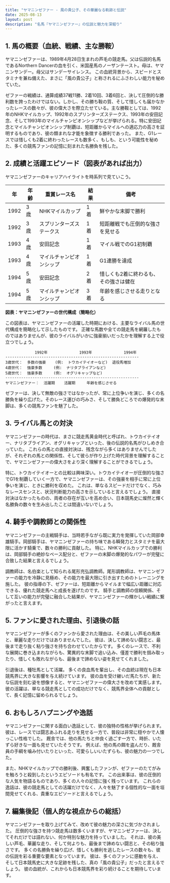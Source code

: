 ```yaml
---
title: "ヤマニンゼファー - 風の貴公子、その華麗なる軌跡と伝説"
date: 2025-08-13
layout: post
description: "名馬『ヤマニンゼファー』の伝説と魅力を深堀り"
---
```


## 1. 馬の概要（血統、戦績、主な勝鞍）

ヤマニンゼファーは、1989年4月28日生まれの芦毛の競走馬。父は伝説的名馬であるNorthern Dancerの血を引く、米国産馬のノーザンテースト。母は、ヤマニンサンデー。母父はサンデーサイレンス。  この血統背景から、スピードとスタミナを兼ね備えた、まさに「風の貴公子」と称されるにふさわしい能力を秘めていた。

ゼファーの戦績は、通算成績37戦11勝、2着10回、3着6回と、決して圧倒的な勝利数を誇ったわけではない。しかし、その勝ち鞍の質、そして惜しくも届かなかったレースの数々が、彼の偉大さを際立たせている。主な勝鞍としては、1992年のNHKマイルカップ、1992年のスプリンターズステークス、1993年の安田記念、そして1993年のマイルチャンピオンシップなどが挙げられる。特に安田記念とマイルチャンピオンシップ制覇は、短距離からマイルへの適応力の高さを証明するものであり、彼の類まれな才能を象徴する勝利であった。  また、G1レースでは惜しくも2着に終わったレースも数多く、もしも、という可能性を秘めた、多くの競馬ファンの記憶に刻まれた名勝負を残した。


## 2. 成績と活躍エピソード（図表があれば出力）

ヤマニンゼファーのキャリアハイライトを時系列で見ていこう。

| 年 | 年齢 | 重賞レース名 | 結果 | 備考 |
|---|---|---|---|---|
| 1992 | 3歳 | NHKマイルカップ | 1着 |  鮮やかな末脚で勝利 |
| 1992 | 3歳 | スプリンターズステークス | 1着 | 短距離戦でも圧倒的な強さを見せる |
| 1993 | 4歳 | 安田記念 | 1着 | マイル戦でのG1初制覇 |
| 1993 | 4歳 | マイルチャンピオンシップ | 1着 |  G1連勝を達成 |
| 1994 | 5歳 | 安田記念 | 2着 |  惜しくも2着に終わるも、その強さは健在 |
| 1994 | 5歳 | マイルチャンピオンシップ | 3着 |  年齢を感じさせる走りとなる |


**図表：ヤマニンゼファーの世代構成（簡略化）**

この図表は、ヤマニンゼファーの活躍した時期における、主要なライバル馬の世代構成を簡略化して示したものです。  正確な馬数や全ての競走馬を網羅したものではありませんが、彼のライバルがいかに強豪揃いだったかを理解する上で役立つでしょう。

```
             1992年              1993年              1994年
-----------------------------------------------------------
3歳世代：  多数の強豪    (例:  トウカイテイオーなど)  退役馬増加
4歳世代：  強豪多数     (例:  ナリタブライアンなど)  
5歳世代：  強豪多数     (例:  オグリキャップなど)    
-----------------------------------------------------------
ヤマニンゼファー：  活躍期    活躍期     年齢を感じさせる
```

ゼファーは、決して無敵の強さではなかったが、常に上位争いを演じ、多くの名勝負を繰り広げた。そのレース運びの巧みさ、そして勝負どころでの爆発的な末脚は、多くの競馬ファンを魅了した。


## 3. ライバル馬との対決

ヤマニンゼファーの時代は、まさに競走馬黄金時代と呼ばれ、トウカイテイオー、ナリタブライアン、オグリキャップといった、後の伝説的名馬がひしめき合っていた。  これらの馬との直接対決は、残念ながら多くはありませんでしたが、それぞれの馬との関係性、そして彼らが作り上げた時代背景を理解することで、ヤマニンゼファーの偉大さをより深く理解することができるでしょう。

特に、トウカイテイオーとの比較は興味深い。トウカイテイオーが圧倒的な強さでG1を制覇していく一方で、ヤマニンゼファーは、その強豪を相手に常に上位争いを演じ、ときに勝利を収めた。  これは、単なるスピードだけでなく、巧みなレースセンスと、状況判断能力の高さを示していると言えるでしょう。  直接対決はなかったものの、両者の存在が互いを高め合い、日本競馬史に燦然と輝く名勝負の数々を生み出したことは間違いないでしょう。


## 4. 騎手や調教師との関係性

ヤマニンゼファーの主戦騎手は、当時若手ながら既に実力を発揮していた岡部幸雄騎手。岡部騎手は、ヤマニンゼファーの持ち味である瞬発力とスタミナを最大限に活かす騎乗で、数々の勝利に貢献した。  特に、NHKマイルカップでの勝利は、岡部騎手の絶妙なペース配分と、ゼファーの末脚の爆発的なパワーが完璧に合致した結果と言えるでしょう。

調教師は、名伯楽として知られる尾形充弘調教師。尾形調教師は、ヤマニンゼファーの能力を冷静に見極め、その能力を最大限に引き出すためのトレーニングを施した。  彼の指導の下、ゼファーは、短距離からマイルまで幅広い距離に対応できる、優れた競走馬へと成長を遂げたのです。  騎手と調教師の信頼関係、そして互いの能力が完璧に融合した結果が、ヤマニンゼファーの輝かしい戦績に繋がったと言えます。


## 5. ファンに愛された理由、引退後の話

ヤマニンゼファーが多くのファンから愛された理由は、その美しい芦毛の馬体と、華麗な走りだけではありませんでした。  彼は、決して諦めない闘志と、最後まで走り抜く粘り強さを持ち合わせていたからです。  多くのレースで、不利な展開に巻き込まれながらも、驚異的な末脚で追い込み、僅差で勝利を掴み取ったり、惜しくも敗れながらも、最後まで諦めない姿を見せてくれました。

引退後は、種牡馬として活躍。  多くの良血馬を輩出し、その血統は現在も日本競馬界に大きな影響を与え続けています。  彼の血を受け継いだ馬たちが、新たな伝説を刻む姿を想像すると、ヤマニンゼファーの偉大さを改めて実感します。  彼の活躍は、単なる競走馬としての成功だけでなく、競馬界全体への貢献として、長く記憶に留められるでしょう。


## 6. おもしろハプニングや逸話

ヤマニンゼファーに関する面白い逸話として、彼の独特の性格が挙げられます。  彼は、レースでは闘志あふれる走りを見せる一方で、普段は非常に穏やかで人懐っこい性格でした。  厩舎では、他の馬たちと仲良く過ごす一方で、時折、いたずら好きな一面も見せていたそうです。  例えば、他の馬の餌を盗んだり、厩舎員の手綱を噛み付いたりといった、可愛らしいいたずらも、彼の魅力の一つでした。

また、NHKマイルカップでの勝利後、興奮したファンが、ゼファーのたてがみを触ろうと殺到したというエピソードも有名です。  この出来事は、彼の圧倒的な人気を物語るものであり、多くの人々の記憶に強く残っています。  これらの逸話は、彼の競走馬としての活躍だけでなく、人々を魅了する個性的な一面を垣間見せてくれる、貴重なエピソードと言えるでしょう。


## 7. 編集後記（個人的な視点からの総括）

ヤマニンゼファーを取り上げてみて、改めて彼の魅力の深さに気づかされました。  圧倒的な強さを持つ競走馬は数多くいますが、ヤマニンゼファーは、決してそれだけでは語れない、何か特別な魅力を持っていました。  それは、彼の美しい芦毛、華麗な走り、そして何よりも、最後まで諦めない闘志と、その粘り強さです。  多くの名勝負を繰り広げ、惜しくも勝利を逃したレースの数々も、彼の伝説を彩る重要な要素となっています。  彼は、多くのファンに感動を与え、そして日本競馬史に大きな足跡を残した、真の「風の貴公子」だったと言えるでしょう。  彼の血統が、これからも日本競馬界を彩り続けることを期待しています。
